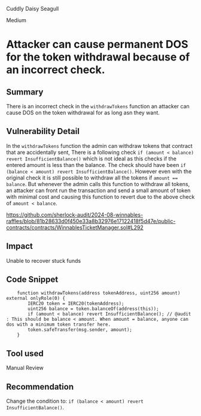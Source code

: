 Cuddly Daisy Seagull

Medium

# Attacker can cause permanent DOS for the token withdrawal because of an incorrect check.


## Summary
There is an incorrect check in the `withdrawTokens` function an attacker can cause DOS on the token withdrawal for as long asn they want.  

## Vulnerability Detail
In the `withdrawTokens` function the admin can withdraw tokens that contract that are accidentally sent, There is a following check `if (amount < balance) revert InsufficientBalance()` which is not ideal as this checks if the entered amount is less than the balance. 
The check should have been 
`if (balance < amount) revert InsufficientBalance()`. 
However even with the original check it is still possible to withdraw all the tokens if `amount == balance`. 
But whenever the admin calls this function to withdraw all tokens, an attacker can front run the transaction and send a small amount of token with minimal cost and causing this function to revert due to the above check of `amount < balance`. 

https://github.com/sherlock-audit/2024-08-winnables-raffles/blob/81b28633d0f450e33a8b32976e17122418f5d47e/public-contracts/contracts/WinnablesTicketManager.sol#L292

## Impact
Unable to recover stuck funds

## Code Snippet
```solidity
    function withdrawTokens(address tokenAddress, uint256 amount) external onlyRole(0) {
        IERC20 token = IERC20(tokenAddress);
        uint256 balance = token.balanceOf(address(this));
        if (amount < balance) revert InsufficientBalance(); // @audit : This should be balance < amount. When amount = balance, anyone can dos with a minimum token transfer here. 
        token.safeTransfer(msg.sender, amount);
    }
```


## Tool used

Manual Review

## Recommendation 
Change the condition to:
`if (balance < amount) revert InsufficientBalance()`. 
